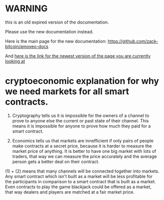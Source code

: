 WARNING
========

this is an old expired version of the documentation.

Please use the new documentation instead. 

Here is the main page for the new documentation: https://github.com/zack-bitcoin/amoveo-docs 

And [here is the link for the newest version of the page you are currently looking at](https://github.com/zack-bitcoin/amoveo-docs/blob/master//design/why_markets.md)

# cryptoeconomic explanation for why we need markets for all smart contracts.

1) Cryptography tells us it is impossible for the owners of a channel to prove to anyone else the current or past state of their channel. This means it is impossible for anyone to prove how much they paid for a smart contract.

2) Economics tells us that markets are innefficient if only pairs of people make contracts at a secret price, because it is harder to measure the market price of anything. It is better to have one big market with lots of traders, that way we can measure the price accurately and the average person gets a better deal on their contract.

(1) + (2) means that many channels will be connected together into markets. Any smart contract which isn't built as a market will be less profitable for the participants in comparison to a smart contract that is built as a market.
Even contracts to play the game blackjack could be offered as a market, that way dealers and players are matched at a fair market price.
